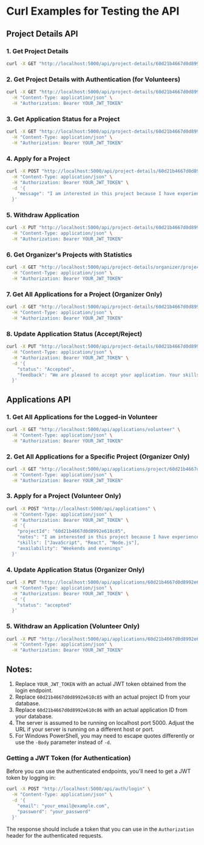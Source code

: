# Curl Examples for Testing the API

## Project Details API

### 1. Get Project Details

```bash
curl -X GET "http://localhost:5000/api/project-details/60d21b4667d0d8992e610c85" -H "Content-Type: application/json"
```

### 2. Get Project Details with Authentication (for Volunteers)

```bash
curl -X GET "http://localhost:5000/api/project-details/60d21b4667d0d8992e610c85" \
  -H "Content-Type: application/json" \
  -H "Authorization: Bearer YOUR_JWT_TOKEN"
```

### 3. Get Application Status for a Project

```bash
curl -X GET "http://localhost:5000/api/project-details/60d21b4667d0d8992e610c85/application-status" \
  -H "Content-Type: application/json" \
  -H "Authorization: Bearer YOUR_JWT_TOKEN"
```

### 4. Apply for a Project

```bash
curl -X POST "http://localhost:5000/api/project-details/60d21b4667d0d8992e610c85/apply" \
  -H "Content-Type: application/json" \
  -H "Authorization: Bearer YOUR_JWT_TOKEN" \
  -d '{
    "message": "I am interested in this project because I have experience in web development and I would like to contribute to this cause."
  }'
```

### 5. Withdraw Application

```bash
curl -X PUT "http://localhost:5000/api/project-details/60d21b4667d0d8992e610c85/withdraw" \
  -H "Content-Type: application/json" \
  -H "Authorization: Bearer YOUR_JWT_TOKEN"
```

### 6. Get Organizer's Projects with Statistics

```bash
curl -X GET "http://localhost:5000/api/project-details/organizer/projects" \
  -H "Content-Type: application/json" \
  -H "Authorization: Bearer YOUR_JWT_TOKEN"
```

### 7. Get All Applications for a Project (Organizer Only)

```bash
curl -X GET "http://localhost:5000/api/project-details/60d21b4667d0d8992e610c85/applications" \
  -H "Content-Type: application/json" \
  -H "Authorization: Bearer YOUR_JWT_TOKEN"
```

### 8. Update Application Status (Accept/Reject)

```bash
curl -X PUT "http://localhost:5000/api/project-details/60d21b4667d0d8992e610c85/applications/60d21b4667d0d8992e610c86" \
  -H "Content-Type: application/json" \
  -H "Authorization: Bearer YOUR_JWT_TOKEN" \
  -d '{
    "status": "Accepted",
    "feedback": "We are pleased to accept your application. Your skills match our requirements perfectly."
  }'
```

## Applications API

### 1. Get All Applications for the Logged-in Volunteer

```bash
curl -X GET "http://localhost:5000/api/applications/volunteer" \
  -H "Content-Type: application/json" \
  -H "Authorization: Bearer YOUR_JWT_TOKEN"
```

### 2. Get All Applications for a Specific Project (Organizer Only)

```bash
curl -X GET "http://localhost:5000/api/applications/project/60d21b4667d0d8992e610c85" \
  -H "Content-Type: application/json" \
  -H "Authorization: Bearer YOUR_JWT_TOKEN"
```

### 3. Apply for a Project (Volunteer Only)

```bash
curl -X POST "http://localhost:5000/api/applications" \
  -H "Content-Type: application/json" \
  -H "Authorization: Bearer YOUR_JWT_TOKEN" \
  -d '{
    "projectId": "60d21b4667d0d8992e610c85",
    "notes": "I am interested in this project because I have experience in web development.",
    "skills": ["JavaScript", "React", "Node.js"],
    "availability": "Weekends and evenings"
  }'
```

### 4. Update Application Status (Organizer Only)

```bash
curl -X PUT "http://localhost:5000/api/applications/60d21b4667d0d8992e610c86" \
  -H "Content-Type: application/json" \
  -H "Authorization: Bearer YOUR_JWT_TOKEN" \
  -d '{
    "status": "accepted"
  }'
```

### 5. Withdraw an Application (Volunteer Only)

```bash
curl -X PUT "http://localhost:5000/api/applications/60d21b4667d0d8992e610c86/withdraw" \
  -H "Content-Type: application/json" \
  -H "Authorization: Bearer YOUR_JWT_TOKEN"
```

## Notes:

1. Replace `YOUR_JWT_TOKEN` with an actual JWT token obtained from the login endpoint.
2. Replace `60d21b4667d0d8992e610c85` with an actual project ID from your database.
3. Replace `60d21b4667d0d8992e610c86` with an actual application ID from your database.
4. The server is assumed to be running on localhost port 5000. Adjust the URL if your server is running on a different host or port.
5. For Windows PowerShell, you may need to escape quotes differently or use the `-Body` parameter instead of `-d`.

### Getting a JWT Token (for Authentication)

Before you can use the authenticated endpoints, you'll need to get a JWT token by logging in:

```bash
curl -X POST "http://localhost:5000/api/auth/login" \
  -H "Content-Type: application/json" \
  -d '{
    "email": "your_email@example.com",
    "password": "your_password"
  }'
```

The response should include a token that you can use in the `Authorization` header for the authenticated requests.